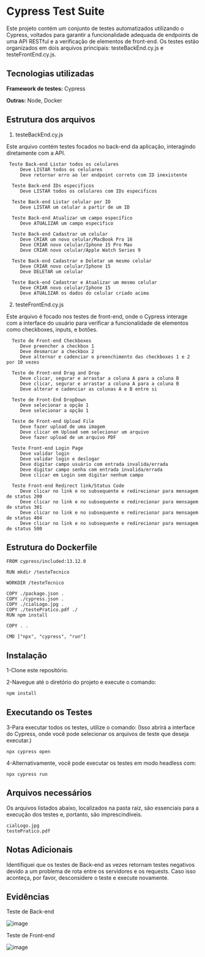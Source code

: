# Cypress Test Suite

Este projeto contém um conjunto de testes automatizados utilizando o Cypress, voltados para garantir a funcionalidade adequada de endpoints de uma API RESTful e a verificação de elementos de front-end. Os testes estão organizados em dois arquivos principais: testeBackEnd.cy.js e testeFrontEnd.cy.js.

## Tecnologias utilizadas

**Framework de testes:** Cypress

**Outras:** Node, Docker

## Estrutura dos arquivos

1. testeBackEnd.cy.js

Este arquivo contém testes focados no back-end da aplicação, interagindo diretamente com a API.
```
 Teste Back-end Listar todos os celulares
     Deve LISTAR todos os celulares
     Deve retornar erro ao ler endpoint correto com ID inexistente

  Teste Back-end IDs especificos
     Deve LISTAR todos os celulares com IDs especificos

  Teste Back-end Listar celular por ID
     Deve LISTAR um celular a partir de um ID

  Teste Back-end Atualizar um campo específico
     Deve ATUALIZAR um campo especifico

  Teste Back-end Cadastrar um celular
     Deve CRIAR um novo celular/MacBook Pro 16
     Deve CRIAR novo celular/Iphone 15 Pro Max
     Deve CRIAR novo celular/Apple Watch Series 9

  Teste Back-end Cadastrar e Deletar um mesmo celular
     Deve CRIAR novo celular/Iphone 15
     Deve DELETAR um celular

  Teste Back-end Cadastrar e Atualizar um mesmo celular
     Deve CRIAR novo celular/Iphone 15
     Deve ATUALIZAR os dados do celular criado acima
```

2. testeFrontEnd.cy.js

Este arquivo é focado nos testes de front-end, onde o Cypress interage com a interface do usuário para verificar a funcionalidade de elementos como checkboxes, inputs, e botões.

```
  Teste de Front-end Checkboxes
     Deve preencher a checkbox 1
     Deve desmarcar a checkbox 2
     Deve alternar e cadenciar o preenchimento das checkboxes 1 e 2 por 10 vezes

  Teste de Front-end Drag and Drop
     Deve clicar, segurar e arrastar a coluna A para a coluna B
     Deve clicar, segurar e arrastar a coluna A para a coluna B
     Deve alterar e cadenciar as colunas A e B entre si

  Teste de Front-End DropDown
     Deve selecionar a opção 1
     Deve selecionar a opção 1

  Teste de Front-end Upload File
     Deve fazer upload de uma imagem
     Deve clicar em Upload sem selecionar um arquivo
     Deve fazer upload de um arquivo PDF

  Teste Front-end Login Page
     Deve validar login
     Deve validar login e deslogar
     Deve digitar campo usuário com entrada invalida/errada
     Deve digitar campo senha com entrada invalida/errada
     Deve clicar em Login sem digitar nenhum campo

  Teste Front-end Redirect link/Status Code
     Deve clicar no link e no subsequente e redirecionar para mensagem de status 200
     Deve clicar no link e no subsequente e redirecionar para mensagem de status 301
     Deve clicar no link e no subsequente e redirecionar para mensagem de status 404
     Deve clicar no link e no subsequente e redirecionar para mensagem de status 500
```

## Estrutura do Dockerfile

```
FROM cypress/included:13.12.0

RUN mkdir /testeTecnico

WORKDIR /testeTecnico

COPY ./package.json .
COPY ./cypress.json .
COPY ./cialLogo.jpg .
COPY ./testePratico.pdf ./
RUN npm install

COPY . .

CMD ["npx", "cypress", "run"]
```

## Instalação

1-Clone este repositório.

2-Navegue até o diretório do projeto e execute o comando:

```bash
npm install
```

## Executando os Testes

3-Para executar todos os testes, utilize o comando: (Isso abrirá a interface do Cypress, onde você pode selecionar os arquivos de teste que deseja executar.)
```
npx cypress open
```
4-Alternativamente, você pode executar os testes em modo headless com:
```
npx cypress run
```

## Arquivos necessários

Os arquivos listados abaixo, localizados na pasta raiz, são essenciais para a execução dos testes e, portanto, são imprescindíveis.

```
cialLogo.jpg
testePratico.pdf
```

## Notas Adicionais

Identifiquei que os testes de Back-end as vezes retornam testes negativos devido a um problema de rota entre os servidores e os requests. Caso isso aconteça, por favor, desconsidere o teste e execute novamente.

## Evidências

Teste de Back-end

![image](https://github.com/user-attachments/assets/c5b211e7-ec43-4169-a0cd-d546d71100c7)


Teste de Front-end

![image](https://github.com/user-attachments/assets/cf9e1959-8aff-4878-9a43-04c74e4172e5)

